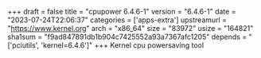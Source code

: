 +++
draft = false
title = "cpupower 6.4.6-1"
version = "6.4.6-1"
date = "2023-07-24T22:06:37"
categories = ['apps-extra']
upstreamurl = "https://www.kernel.org"
arch = "x86_64"
size = "83972"
usize = "164821"
sha1sum = "f9ad847891db1b904c7425552a93a7367afc1205"
depends = "['pciutils', 'kernel=6.4.6']"
+++
Kernel cpu powersaving tool